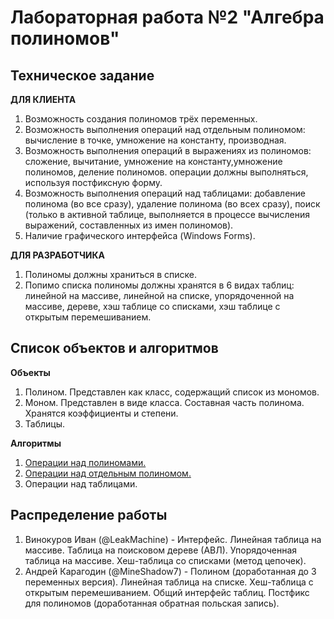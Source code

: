 # Лабораторная работа №2 "Алгебра полиномов"

## Техническое задание
**ДЛЯ КЛИЕНТА**
1. Возможность создания полиномов трёх переменных.
2. Возможность выполнения операций над отдельным полиномом: вычисление в точке, умножение на константу, производная. 
3. Возможность выполнения операций в выражениях из полиномов: сложение, вычитание, умножение на константу,умножение полиномов, деление полиномов. операции должны выполняться, используя постфиксную форму.
4. Возможность выполнения операций над таблицами: добавление полинома (во все сразу), удаление полинома (во всех сразу), поиск (только в активной таблице, выполняется в процессе вычисления выражений, составленных из имен полиномов).
5. Наличие графического интерфейса (Windows Forms).

**ДЛЯ РАЗРАБОТЧИКА**
1. Полиномы должны храниться в списке.
2. Попимо списка полиномы должны хранятся в 6 видах таблиц: линейной на массиве, линейной на списке, упорядоченной на массиве, дереве, хэш таблице со списками, хэш таблице с открытым перемешиванием.

## Список объектов и алгоритмов
**Объекты**
 1. Полином. Представлен как класс, содержащий список из мономов.
 2. Моном. Представлен в виде класса. Составная часть полинома. Хранятся коэффициенты и степени.
 3. Таблицы.

**Алгоритмы** 
 1. [Операции над полиномами.](https://habr.com/ru/post/537926/)
 2. [Операции над отдельным полиномом.](https://infopedia.su/12xd0c5.html)
 3. Операции над таблицами.

## Распределение работы
1. Винокуров Иван (@LeakMachine) - Интерфейс. Линейная таблица на массиве. Таблица на поисковом дереве (АВЛ). Упорядоченная таблица на массиве. Хеш-таблица со списками (метод цепочек).
2. Андрей Карагодин (@MineShadow7) - Полином (доработанная до 3 переменных версия). Линейная таблица на списке. Хеш-таблица с открытым перемешиванием. Общий интерфейс таблиц. Постфикс для полиномов (доработанная обратная польская запись).

